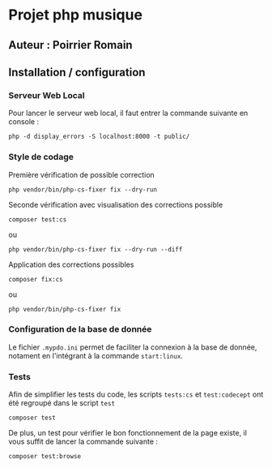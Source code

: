 # Projet php musique

## Auteur : Poirrier Romain

## Installation / configuration

### Serveur Web Local

Pour lancer le serveur web local, il faut entrer la commande suivante en console :
```
php -d display_errors -S localhost:8000 -t public/
```

### Style de codage

Première vérification de possible correction
```apacheconf
php vendor/bin/php-cs-fixer fix --dry-run
```

Seconde vérification avec visualisation des corrections possible
```apacheconf
composer test:cs
```
ou
```apacheconf
php vendor/bin/php-cs-fixer fix --dry-run --diff
```

Application des corrections possibles
```apacheconf
composer fix:cs
```
ou
```apacheconf
php vendor/bin/php-cs-fixer fix
```

### Configuration de la base de donnée

Le fichier ``.mypdo.ini`` permet de faciliter la connexion à la base de donnée, notament en l'intégrant à la commande
``start:linux``.

### Tests

Afin de simplifier les tests du code, les scripts ``tests:cs`` et ``test:codecept`` ont été regroupé dans le script ``test``

```apacheconf
composer test
```

De plus, un test pour vérifier le bon fonctionnement de la page existe, il vous suffit de lancer la commande suivante :
````apacheconf
composer test:browse
````